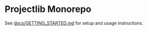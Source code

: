 # Projectlib Monorepo

See [docs/GETTING_STARTED.md](docs/GETTING_STARTED.md) for setup and usage instructions.
